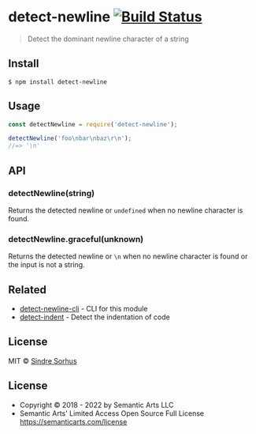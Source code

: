# detect-newline [![Build Status](https://travis-ci.org/sindresorhus/detect-newline.svg?branch=master)](https://travis-ci.org/sindresorhus/detect-newline)

> Detect the dominant newline character of a string


## Install

```
$ npm install detect-newline
```


## Usage

```js
const detectNewline = require('detect-newline');

detectNewline('foo\nbar\nbaz\r\n');
//=> '\n'
```


## API

### detectNewline(string)

Returns the detected newline or `undefined` when no newline character is found.

### detectNewline.graceful(unknown)

Returns the detected newline or `\n` when no newline character is found or the input is not a string.


## Related

- [detect-newline-cli](https://github.com/sindresorhus/detect-newline-cli) - CLI for this module
- [detect-indent](https://github.com/sindresorhus/detect-indent) - Detect the indentation of code


## License

MIT © [Sindre Sorhus](https://sindresorhus.com)

## License

- Copyright © 2018 - 2022 by Semantic Arts LLC
- Semantic Arts' Limited Access Open Source Full License https://semanticarts.com/license
